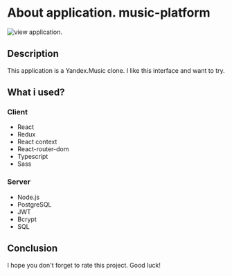 # About application. music-platform

![view application](https://sun9-60.userapi.com/s/v1/ig2/o-dNery_fARGjQICUWXp_CUvskt4EkWef-lH4-vPIgRfcYIw4mWZTcu45vRPW0J7D_iHsEaa6xgQZwrm9GAN7-1a.jpg?size=1920x1080&quality=96&type=album "Music Platform view").

## Description

This application is a Yandex.Music clone. I like this interface and want to try.

## What i used?

### Client

-   React
-   Redux
-   React context
-   React-router-dom
-   Typescript
-   Sass

### Server

-   Node.js
-   PostgreSQL
-   JWT
-   Bcrypt
-   SQL

## Conclusion

I hope you don't forget to rate this project. Good luck!
